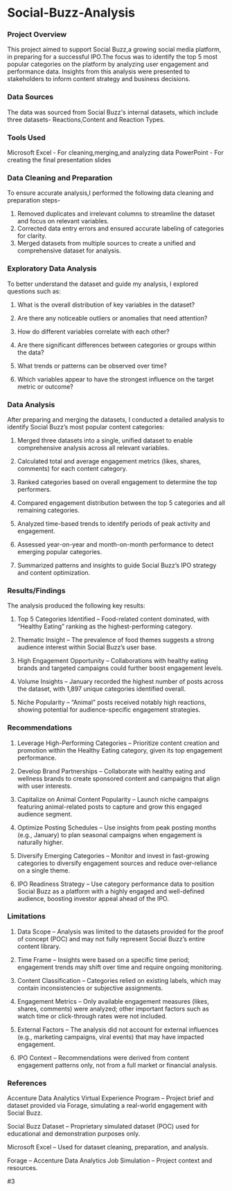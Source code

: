 # Social-Buzz-Analysis

### Project Overview

This project aimed to support Social Buzz,a growing social media platform, in preparing for a successful IPO.The focus was to identify the top 5 most popular categories on the platform by analyzing user engagement and performance data. Insights from this analysis were presented to stakeholders to inform content strategy and business decisions.

### Data Sources

The data was sourced from Social Buzz's internal datasets, which include three datasets- Reactions,Content and Reaction Types.

### Tools Used

Microsoft Excel - For cleaning,merging,and analyzing data
PowerPoint - For creating the final presentation slides

### Data Cleaning and Preparation

To ensure accurate analysis,I performed the following data cleaning and preparation steps-
1. Removed duplicates and irrelevant columns to streamline the dataset and focus on relevant variables.
2. Corrected data entry errors and ensured accurate labeling of categories for clarity.
3. Merged datasets from multiple sources to create a unified and comprehensive dataset for analysis.

### Exploratory Data Analysis
To better understand the dataset and guide my analysis, I explored questions such as:

1. What is the overall distribution of key variables in the dataset?

2. Are there any noticeable outliers or anomalies that need attention?

3. How do different variables correlate with each other?

4. Are there significant differences between categories or groups within the data?

5. What trends or patterns can be observed over time?

6. Which variables appear to have the strongest influence on the target metric or outcome?


### Data Analysis
After preparing and merging the datasets, I conducted a detailed analysis to identify Social Buzz’s most popular content categories:

 1. Merged three datasets into a single, unified dataset to enable comprehensive analysis across all relevant variables.

 2. Calculated total and average engagement metrics (likes, shares, comments) for each content category.

 3. Ranked categories based on overall engagement to determine the top performers.

 4. Compared engagement distribution between the top 5 categories and all remaining categories.

 5. Analyzed time-based trends to identify periods of peak activity and engagement.

 6. Assessed year-on-year and month-on-month performance to detect emerging popular categories.

 7. Summarized patterns and insights to guide Social Buzz’s IPO strategy and content optimization.


### Results/Findings

The analysis produced the following key results:

1. Top 5 Categories Identified – Food-related content dominated, with “Healthy Eating” ranking as the highest-performing category.

2. Thematic Insight – The prevalence of food themes suggests a strong audience interest within Social Buzz’s user base.

3. High Engagement Opportunity – Collaborations with healthy eating brands and targeted campaigns could further boost engagement levels.

4. Volume Insights – January recorded the highest number of posts across the dataset, with 1,897 unique categories identified overall.

5. Niche Popularity – “Animal” posts received notably high reactions, showing potential for audience-specific engagement strategies.


### Recommendations

1. Leverage High-Performing Categories – Prioritize content creation and promotion within the Healthy Eating category, given its top engagement performance.

2. Develop Brand Partnerships – Collaborate with healthy eating and wellness brands to create sponsored content and campaigns that align with user interests.

3. Capitalize on Animal Content Popularity – Launch niche campaigns featuring animal-related posts to capture and grow this engaged audience segment.

4. Optimize Posting Schedules – Use insights from peak posting months (e.g., January) to plan seasonal campaigns when engagement is naturally higher.

5. Diversify Emerging Categories – Monitor and invest in fast-growing categories to diversify engagement sources and reduce over-reliance on a single theme.

6. IPO Readiness Strategy – Use category performance data to position Social Buzz as a platform with a highly engaged and well-defined audience, boosting investor appeal ahead of the IPO.

### Limitations

1. Data Scope – Analysis was limited to the datasets provided for the proof of concept (POC) and may not fully represent Social Buzz’s entire content library.

2. Time Frame – Insights were based on a specific time period; engagement trends may shift over time and require ongoing monitoring.

3. Content Classification – Categories relied on existing labels, which may contain inconsistencies or subjective assignments.

4. Engagement Metrics – Only available engagement measures (likes, shares, comments) were analyzed; other important factors such as watch time or click-through rates were not included.

5. External Factors – The analysis did not account for external influences (e.g., marketing campaigns, viral events) that may have impacted engagement.

6. IPO Context – Recommendations were derived from content engagement patterns only, not from a full market or financial analysis.

### References

Accenture Data Analytics Virtual Experience Program – Project brief and dataset provided via Forage, simulating a real-world engagement with Social Buzz.

Social Buzz Dataset – Proprietary simulated dataset (POC) used for educational and demonstration purposes only.

Microsoft Excel – Used for dataset cleaning, preparation, and analysis.

Forage – Accenture Data Analytics Job Simulation – Project context and resources.

#3
